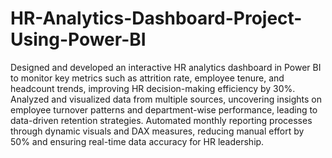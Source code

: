 # HR-Analytics-Dashboard-Project-Using-Power-BI
Designed and developed an interactive HR analytics dashboard in Power BI to monitor key metrics such as attrition rate, employee 
tenure, and headcount trends, improving HR decision-making efficiency by 30%. 
Analyzed and visualized data from multiple sources, uncovering insights on employee turnover patterns and department-wise 
performance, leading to data-driven retention strategies. 
Automated monthly reporting processes through dynamic visuals and DAX measures, reducing manual effort by 50% and 
ensuring real-time data accuracy for HR leadership. 
